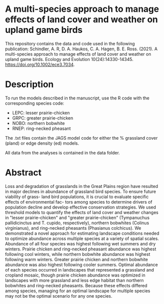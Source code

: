 # A multi-species approach to manage effects of land cover and weather on upland game birds

This repository contains the data and code used in the following publication:
Schindler, A. R, D. A. Haukos, C. A. Hagen, B. E. Ross. (2021). A multi-species approach to manage effects of land cover and weather on upland game birds. Ecology and Evolution 10(24):14330-14345. https://doi.org/10.1002/ece3.7034.

# Description

To run the models described in the manuscript, use the R code with the corresponding species code:
- LEPC: lesser prairie-chicken
- GRPC: greater prairie-chicken
- NOBO: northern bobwhite
- RNEP: ring-necked pheasant

The .txt files contain the JAGS model code for either the % grassland cover (pland) or edge density (ed) models.

All data from the analyses is contained in the data folder.

# Abstract
Loss and degradation of grasslands in the Great Plains region have resulted in major declines in abundance of grassland bird species. To ensure future viability of grass- land bird populations, it is crucial to evaluate specific effects of environmental fac- tors among species to determine drivers of population decline and develop effective conservation strategies. We used threshold models to quantify the effects of land cover and weather changes in "lesser prairie-chicken" and "greater prairie-chicken" (Tympanuchus pallidicinctus and T. cupido, respectively), northern bobwhites (Colinus virginianus), and ring-necked pheasants (Phasianus colchicus). We demonstrated a novel approach for estimating landscape conditions needed to optimize abundance across multiple species at a variety of spatial scales. Abundance of all four species was highest following wet summers and dry winters. Prairie chicken and ring-necked pheasant abundance was highest following cool winters, while northern bobwhite abundance was highest following warm winters. Greater prairie chicken and northern bobwhite abundance was also highest following cooler summers. Optimal abundance of each species occurred in landscapes that represented a grassland and cropland mosaic, though prairie chicken abundance was optimized in landscapes with more grassland and less edge habitat than northern bobwhites and ring-necked pheasants. Because these effects differed among species, managing for an optimal landscape for multiple species may not be the optimal scenario for any one species.
